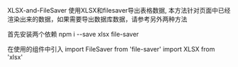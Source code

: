 XLSX-and-FileSaver
使用XLSX和filesaver导出表格数据,
本方法针对页面中已经渲染出来的数据，如果需要导出数据库数据，请参考另外两种方法

首先安装两个依赖
npm i --save xlsx file-saver

在使用的组件中引入
import FileSaver from 'file-saver'
import XLSX from 'xlsx'

